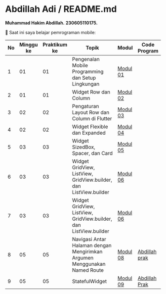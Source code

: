 # Abdillah Adi / README.md

**Muhammad Hakim Abdillah.**
**230605110175.**

📘 Saat ini saya belajar pemrograman mobile:

| No | Minggu ke | Praktikum ke | Topik                                               | Modul      | Code Program      |
|----|-----------|--------------|----------------------------------------------------|------------|----------------------|
| 1  | 01        | 01           | Pengenalan Mobile Programming dan Setup Lingkungan | [Modul 01](#) | |
| 2  | 01        | 01           | Widget Row dan Column                               | [Modul 02](#) |  |
| 3  | 02        | 02           | Pengaturan Layout Row dan Column di Flutter        | [Modul 03](#) |  |
| 4  | 02        | 02           | Widget Flexible dan Expanded                        | [Modul 04](#) |  |
| 5  | 03        | 03           | Widget SizedBox, Spacer, dan Card                   | [Modul 05](#) | |
| 6  | 03        | 03           | Widget GridView, ListView, GridView.builder, dan ListView.builder | [Modul 06](#) |  |
| 7  | 03        | 03           | Widget GridView, ListView, GridView.builder, dan ListView.builder | [Modul 06](#) |  |
| 8 | 05 | 05 | Navigasi Antar Halaman dengan Mengirimkan Argumen Menggunakan Named Route | [Modul 08](https://drive.google.com/file/d/10KMwv9Al60bD8qIRRBTVpdEmX8r6VcGl/view) | [Abdillah prak](https://drive.google.com/drive/folders/1LO54FkI4PsO-9NXvUJPktfR-y4FMFj98?hl=id) |
| 9 | 05 | 05 | StatefulWidget | [Modul 09](https://drive.google.com/file/d/1hMW8jVZg5sbH-9a0eH6hbaKgkREEBp1W/view) | [Abdillah Prak](https://drive.google.com/drive/folders/1LO54FkI4PsO-9NXvUJPktfR-y4FMFj98?hl=id) |
